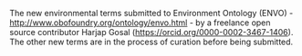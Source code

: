 The new environmental terms submitted to Environment Ontology (ENVO) - http://www.obofoundry.org/ontology/envo.html - 
by a freelance open source contributor Harjap Gosal (https://orcid.org/0000-0002-3467-1406).
The other new terms are in the process of curation before being submitted.
